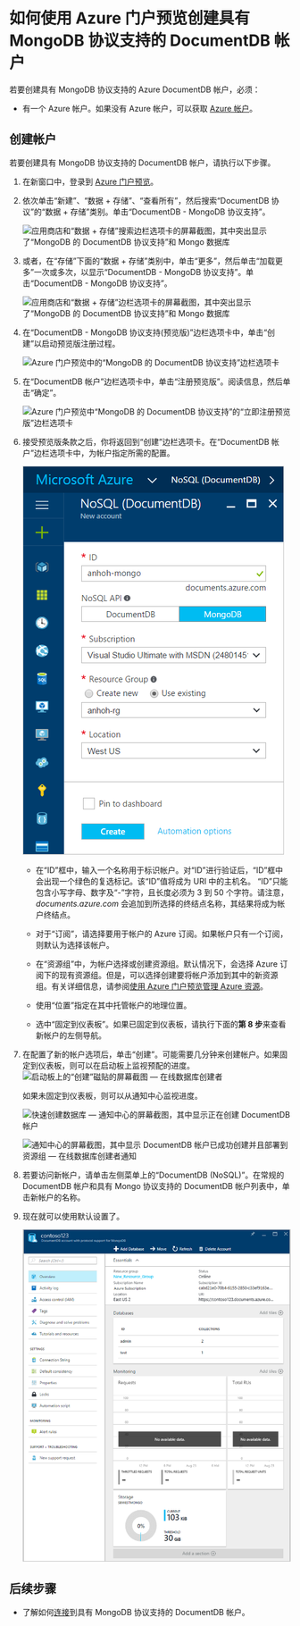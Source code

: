 <properties
    pageTitle="创建具有 MongoDB 协议支持的 DocumentDB 帐户 | Azure"
    description="了解如何创建具有 MongoDB 协议支持的 DocumentDB 帐户（目前以预览版提供）。"
    services="documentdb"
    author="AndrewHoh"
    manager="jhubbard"
    editor=""
    documentationcenter="" />  

<tags
    ms.assetid="413f3ae1-a68e-43be-b0d7-fa2987644f3e"
    ms.service="documentdb"
    ms.workload="data-services"
    ms.tgt_pltfrm="na"
    ms.devlang="na"
    ms.topic="article"
    ms.date="10/20/2016"
    wacn.date="12/20/2016"
    ms.author="anhoh" />  


# 如何使用 Azure 门户预览创建具有 MongoDB 协议支持的 DocumentDB 帐户
若要创建具有 MongoDB 协议支持的 Azure DocumentDB 帐户，必须：

- 有一个 Azure 帐户。如果没有 Azure 帐户，可以获取 [Azure 帐户](/pricing/1rmb-trial/)。

## 创建帐户
若要创建具有 MongoDB 协议支持的 DocumentDB 帐户，请执行以下步骤。

1. 在新窗口中，登录到 [Azure 门户预览](https://portal.azure.cn)。
2. 依次单击“新建”、“数据 + 存储”、“查看所有”，然后搜索“DocumentDB 协议”的“数据 + 存储”类别。单击“DocumentDB - MongoDB 协议支持”。
   
    ![应用商店和“数据 + 存储”搜索边栏选项卡的屏幕截图，其中突出显示了“MongoDB 的 DocumentDB 协议支持”和 Mongo 数据库](./media/documentdb-create-mongodb-account/marketplacegallery2.png)
3. 或者，在“存储”下面的“数据 + 存储”类别中，单击“更多”，然后单击“加载更多”一次或多次，以显示“DocumentDB - MongoDB 协议支持”。单击“DocumentDB - MongoDB 协议支持”。
   
    ![应用商店和“数据 + 存储”边栏选项卡的屏幕截图，其中突出显示了“MongoDB 的 DocumentDB 协议支持”和 Mongo 数据库](./media/documentdb-create-mongodb-account/marketplacegallery1.png)
4. 在“DocumentDB - MongoDB 协议支持(预览版)”边栏选项卡中，单击“创建”以启动预览版注册过程。
   
    ![Azure 门户预览中的“MongoDB 的 DocumentDB 协议支持”边栏选项卡](./media/documentdb-create-mongodb-account/marketplacegallery3.png)
5. 在“DocumentDB 帐户”边栏选项卡中，单击“注册预览版”。阅读信息，然后单击“确定”。
   
    ![Azure 门户预览中“MongoDB 的 DocumentDB 协议支持”的“立即注册预览版”边栏选项卡](./media/documentdb-create-mongodb-account/registerforpreview.png)
6. 接受预览版条款之后，你将返回到“创建”边栏选项卡。在“DocumentDB 帐户”边栏选项卡中，为帐户指定所需的配置。
   
   ![新建具有 MongoDB 协议支持的 DocumentDB 的边栏选项卡屏幕截图](./media/documentdb-create-mongodb-account/create-documentdb-mongodb-account.png)  


    - 在“ID”框中，输入一个名称用于标识帐户。对“ID”进行验证后，“ID”框中会出现一个绿色的复选标记。该“ID”值将成为 URI 中的主机名。 “ID”只能包含小写字母、数字及“-”字符，且长度必须为 3 到 50 个字符。请注意，*documents.azure.com* 会追加到所选择的终结点名称，其结果将成为帐户终结点。

    - 对于“订阅”，请选择要用于帐户的 Azure 订阅。如果帐户只有一个订阅，则默认为选择该帐户。

    - 在“资源组”中，为帐户选择或创建资源组。默认情况下，会选择 Azure 订阅下的现有资源组。但是，可以选择创建要将帐户添加到其中的新资源组。有关详细信息，请参阅[使用 Azure 门户预览管理 Azure 资源](/documentation/articles/resource-group-portal/)。

    - 使用“位置”指定在其中托管帐户的地理位置。

    - 选中“固定到仪表板”。如果已固定到仪表板，请执行下面的**第 8 步**来查看新帐户的左侧导航。


1. 在配置了新的帐户选项后，单击“创建”。可能需要几分钟来创建帐户。如果固定到仪表板，则可以在启动板上监视预配的进度。 
![启动板上的“创建”磁贴的屏幕截图 — 在线数据库创建者](./media/documentdb-create-mongodb-account/create-nosql-db-databases-json-tutorial-3.png)
   
   如果未固定到仪表板，则可以从通知中心监视进度。
   
   ![快速创建数据库 — 通知中心的屏幕截图，其中显示正在创建 DocumentDB 帐户](./media/documentdb-create-mongodb-account/create-nosql-db-databases-json-tutorial-4.png)  

   
   ![通知中心的屏幕截图，其中显示 DocumentDB 帐户已成功创建并且部署到资源组 — 在线数据库创建者通知](./media/documentdb-create-mongodb-account/create-nosql-db-databases-json-tutorial-5.png)  

2. 若要访问新帐户，请单击左侧菜单上的“DocumentDB (NoSQL)”。在常规的 DocumentDB 帐户和具有 Mongo 协议支持的 DocumentDB 帐户列表中，单击新帐户的名称。
3. 现在就可以使用默认设置了。
   
   ![默认帐户边栏选项卡的屏幕截图](./media/documentdb-create-mongodb-account/defaultaccountblades.png)  


## 后续步骤
- 了解如何[连接](/documentation/articles/documentdb-connect-mongodb-account/)到具有 MongoDB 协议支持的 DocumentDB 帐户。

<!---HONumber=Mooncake_1212_2016-->
